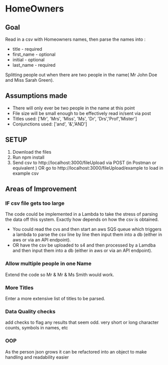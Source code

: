 # HomeOwners

## Goal
Read in a csv with Homeowners names, then parse the names into :
- title - required
- first_name - optional
- initial - optional
- last_name - required

Splitting people out when there are two people in the name( Mr John Doe and Miss Sarah Green).

## Assumptions made

- There will only ever be two people in the name at this point
- File size will be small enough to be effectively read in/sent via post
- Titles used: ['Mr', 'Mrs', 'Miss', 'Ms', 'Dr', 'Drs','Prof','Mister'] 
- Conjunctions used: ['and', '&','AND']


## SETUP

1. Download the files
2. Run npm install
3. Send csv to http://localhost:3000/fileUpload via POST (in Postman or equivalent ) OR go to http://localhost:3000/fileUpload/example to load in example csv

## Areas of Improvement

### IF csv file gets too large
The code could be implemented in a Lambda to take the stress of parsing the data off this system.
Exactly how depends on how the csv is obtained. 
* You could read the cvs and then start an aws SQS queue which triggers a lambda to parse the csv line by line then input them into a db (either in aws or via an API endpoint).
* OR have the csv be uploaded to s4 and then processed by a Lamdba and then input them into a db (either in aws or via an API endpoint).

### Allow multiple people in one Name
Extend the code so Mr & Mr & Ms Smith would work.

### More Titles
Enter a more extensive list of titles to be parsed. 

### Data Quality checks
add checks to flag any results that seem odd. very short or long character counts, symbols in names, etc

### OOP
As the person json grows it can be refactored into an object to make handling and readability easier